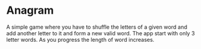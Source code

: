 # Anagram
A simple game where you have to shuffle the letters of a given word and add another letter to it and form a new valid word.
The app start with only 3 letter words. As you progress the length of word increases.  
